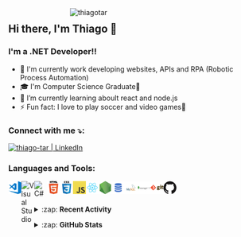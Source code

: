 <img src="https://image.freepik.com/free-vector/programmers-concept-illustration-web-developer-character_182268-25.jpg" min-width="400px" max-width="400px" width="380px" align="right" alt="thiagotar">

## Hi there, I'm Thiago 👋

### I'm a .NET Developer!!

- 💼 I'm currently work developing websites, APIs and RPA (Robotic Process Automation)
- 🎓 I'm Computer Science Graduate🙏
- 🌱 I’m currently learning aboult react and node.js
- ⚡ Fun fact: I love to play soccer and video games🤣

### Connect with me ⤵️:

[<img alt="thiago-tar | LinkedIn" src="https://img.shields.io/badge/-Linkedin-0e76a8?style=for-the-badge&logo=Linkedin&logoColor=white&link" />][linkedin]

### Languages and Tools:
<img align="left" alt="Visual Studio Code" width="26px" src="https://raw.githubusercontent.com/github/explore/80688e429a7d4ef2fca1e82350fe8e3517d3494d/topics/visual-studio-code/visual-studio-code.png" />
<img align="left" alt="Visual Studio" width="26px" src="https://upload.wikimedia.org/wikipedia/commons/5/59/Visual_Studio_Icon_2019.svg" />
<img align="left" alt="C#" width="26px" src="https://iconape.com/wp-content/png_logo_vector/c-sharp-c-logo.png" />
<img align="left" alt="HTML5" width="26px" src="https://raw.githubusercontent.com/github/explore/80688e429a7d4ef2fca1e82350fe8e3517d3494d/topics/html/html.png" />
<img align="left" alt="CSS3" width="26px" src="https://raw.githubusercontent.com/github/explore/80688e429a7d4ef2fca1e82350fe8e3517d3494d/topics/css/css.png" />
<img align="left" alt="JavaScript" width="26px" src="https://raw.githubusercontent.com/github/explore/80688e429a7d4ef2fca1e82350fe8e3517d3494d/topics/javascript/javascript.png" />
<img align="left" alt="React" width="26px" src="https://raw.githubusercontent.com/github/explore/80688e429a7d4ef2fca1e82350fe8e3517d3494d/topics/react/react.png" />
<img align="left" alt="Node.js" width="26px" src="https://raw.githubusercontent.com/github/explore/80688e429a7d4ef2fca1e82350fe8e3517d3494d/topics/nodejs/nodejs.png" />
<img align="left" alt="SQL" width="26px" src="https://raw.githubusercontent.com/github/explore/80688e429a7d4ef2fca1e82350fe8e3517d3494d/topics/sql/sql.png" />
<img align="left" alt="MySQL" width="26px" src="https://raw.githubusercontent.com/github/explore/80688e429a7d4ef2fca1e82350fe8e3517d3494d/topics/mysql/mysql.png" />
<img align="left" alt="MongoDB" width="26px" src="https://raw.githubusercontent.com/github/explore/80688e429a7d4ef2fca1e82350fe8e3517d3494d/topics/mongodb/mongodb.png" />
<img align="left" alt="Git" width="26px" src="https://raw.githubusercontent.com/github/explore/80688e429a7d4ef2fca1e82350fe8e3517d3494d/topics/git/git.png" />
<img align="left" alt="GitHub" width="26px" src="https://raw.githubusercontent.com/github/explore/78df643247d429f6cc873026c0622819ad797942/topics/github/github.png" />
<br />
<br />
<p>
<details>
  <summary>:zap: <strong>Recent Activity</strong></summary>
    <!--START_SECTION:activity-->    
</details>
</p>
<p>
<details>
  <summary>:zap: <strong>GitHub Stats</strong></summary>
    <img alt="thiagotar's" src="https://github-readme-stats.vercel.app/api?username=thiagotar&show_icons=true&hide_border=true" />
</details>
</p>

[linkedin]: https://www.linkedin.com/in/thiago-tar
